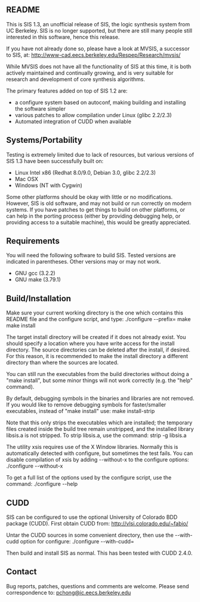README
------

This is SIS 1.3, an unofficial release of SIS, the logic synthesis system
from UC Berkeley.  SIS is no longer supported, but there are still many
people still interested in this software, hence this release.

If you have not already done so, please have a look at MVSIS, a successor
to SIS, at:
    http://www-cad.eecs.berkeley.edu/Respep/Research/mvsis/

While MVSIS does not have all the functionality of SIS at this time,
it is both actively maintained and continually growing, and is very
suitable for research and development of core synthesis algorithms.

The primary features added on top of SIS 1.2 are:
  - a configure system based on autoconf, making building and installing
    the software simpler
  - various patches to allow compilation under Linux (glibc 2.2/2.3)
  - Automated integration of CUDD when available


Systems/Portability
-------------------

Testing is extremely limited due to lack of resources, but various
versions of SIS 1.3 have been successfully built on:
  - Linux Intel x86 (Redhat 8.0/9.0, Debian 3.0, glibc 2.2/2.3)
  - Mac OSX
  - Windows (NT with Cygwin)

Some other platforms should be okay with little or no modifications.
However, SIS is old software, and may not build or run correctly on
modern systems.  If you have patches to get things to build on other
platforms, or can help in the porting process (either by providing
debugging help, or providing access to a suitable machine), this would
be greatly appreciated.


Requirements
------------

You will need the following software to build SIS.  Tested versions
are indicated in parentheses.  Other versions may or may not work.
  - GNU gcc (3.2.2)
  - GNU make (3.79.1)


Build/Installation
------------------

Make sure your current working directory is the one which contains
this README file and the configure script, and type:
    ./configure --prefix=<target install directory> <other options>
    make
    make install

The target install directory will be created if it does not already exist.
You should specify a location where you have write access for the install
directory.  The source directories can be deleted after the install,
if desired.  For this reason, it is recommended to make the install
directory a different directory than where the sources are located.

You can still run the executables from the build directories without
doing a "make install", but some minor things will not work correctly
(e.g. the "help" command).

By default, debugging symbols in the binaries and libraries are not
removed.  If you would like to remove debugging symbols for faster/smaller
executables, instead of "make install" use:
    make install-strip

Note that this only strips the executables which are installed;  the
temporary files created inside the build tree remain unstripped, and
the installed library libsis.a is not stripped.  To strip libsis.a,
use the command:
    strip -g libsis.a

The utility xsis requires use of the X Window libraries.  Normally this
is automatically detected with configure, but sometimes the test fails.
You can disable compilation of xsis by adding --without-x to the
configure options:
    ./configure --without-x <other configure options>

To get a full list of the options used by the configure script, use
the command:
    ./configure --help


CUDD
----

SIS can be configured to use the optional University of Colorado BDD
package (CUDD).  First obtain CUDD from:
    http://vlsi.colorado.edu/~fabio/

Untar the CUDD sources in some convenient directory, then use the
--with-cudd option for configure:
    ./configure --with-cudd=<CUDD source directory> <other options>

Then build and install SIS as normal.  This has been tested with CUDD
2.4.0.


Contact
-------

Bug reports, patches, questions and comments are welcome.  Please send
correspondence to:
    <pchong@ic.eecs.berkeley.edu>
